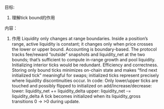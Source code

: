 目标:
1. 理解tick bound的作用


内容：
1. 作用
Liquidity only changes at range boundaries. Inside a position’s range, active liquidity is constant; it changes only when price crosses the lower or upper bound.
Accounting is boundary-based. The protocol tracks fee/reward “outside” snapshots and liquidity_net at the two bounds; that’s sufficient to compute in-range growth and pool liquidity. Initializing interior ticks would be redundant.
Efficiency and correctness. Storing only bound ticks minimizes on-chain state and makes “find next initialized tick” meaningful for swaps; initialized ticks represent precisely where liquidity discontinuities occur.
In code:
Only lower/upper ticks are touched and possibly flipped to initialized on add/increase/decrease:
lower: liquidity_net += liquidity_delta
upper: liquidity_net -= liquidity_delta
A tick becomes initialized when its liquidity_gross transitions 0 → >0 during update.
